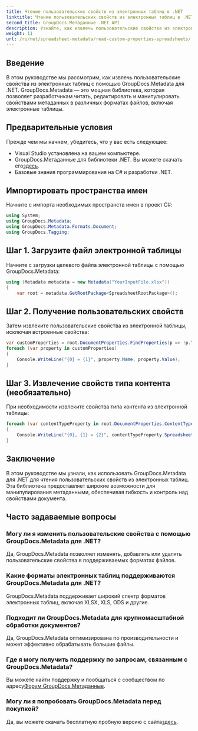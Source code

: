 ```yaml
---
title: Чтение пользовательских свойств из электронных таблиц в .NET
linktitle: Чтение пользовательских свойств из электронных таблиц в .NET
second_title: GroupDocs.Метаданные .NET API
description: Узнайте, как извлечь пользовательские свойства из электронных таблиц с помощью GroupDocs.Metadata для .NET. Улучшите манипулирование метаданными в ваших приложениях .NET.
weight: 11
url: /ru/net/spreadsheet-metadata/read-custom-properties-spreadsheets/
---
```

## Введение
В этом руководстве мы рассмотрим, как извлечь пользовательские свойства из электронных таблиц с помощью GroupDocs.Metadata для .NET. GroupDocs.Metadata — это мощная библиотека, которая позволяет разработчикам читать, редактировать и манипулировать свойствами метаданных в различных форматах файлов, включая электронные таблицы.
## Предварительные условия
Прежде чем мы начнем, убедитесь, что у вас есть следующее:
- Visual Studio установлена на вашем компьютере.
-  GroupDocs.Метаданные для библиотеки .NET. Вы можете скачать его[здесь](https://releases.groupdocs.com/metadata/net/).
- Базовые знания программирования на C# и разработки .NET.

## Импортировать пространства имен
Начните с импорта необходимых пространств имен в проект C#:
```csharp
using System;
using GroupDocs.Metadata;
using GroupDocs.Metadata.Formats.Document;
using GroupDocs.Tagging;
```
## Шаг 1. Загрузите файл электронной таблицы
Начните с загрузки целевого файла электронной таблицы с помощью GroupDocs.Metadata:
```csharp
using (Metadata metadata = new Metadata("YourInputFile.xlsx"))
{
    var root = metadata.GetRootPackage<SpreadsheetRootPackage>();
```
## Шаг 2. Получение пользовательских свойств
Затем извлеките пользовательские свойства из электронной таблицы, исключая встроенные свойства:
```csharp
var customProperties = root.DocumentProperties.FindProperties(p => !p.Tags.Contains(Tags.Document.BuiltIn));
foreach (var property in customProperties)
{
    Console.WriteLine("{0} = {1}", property.Name, property.Value);
}
```
## Шаг 3. Извлечение свойств типа контента (необязательно)
При необходимости извлеките свойства типа контента из электронной таблицы:
```csharp
foreach (var contentTypeProperty in root.DocumentProperties.ContentTypeProperties.ToList())
{
    Console.WriteLine("{0}, {1} = {2}", contentTypeProperty.SpreadsheetPropertyType, contentTypeProperty.Name, contentTypeProperty.SpreadsheetPropertyValue);
}
```

## Заключение
В этом руководстве мы узнали, как использовать GroupDocs.Metadata для .NET для чтения пользовательских свойств из электронных таблиц. Эта библиотека предоставляет широкие возможности для манипулирования метаданными, обеспечивая гибкость и контроль над свойствами документа.

## Часто задаваемые вопросы
### Могу ли я изменить пользовательские свойства с помощью GroupDocs.Metadata для .NET?
Да, GroupDocs.Metadata позволяет изменять, добавлять или удалять пользовательские свойства в поддерживаемых форматах файлов.
### Какие форматы электронных таблиц поддерживаются GroupDocs.Metadata для .NET?
GroupDocs.Metadata поддерживает широкий спектр форматов электронных таблиц, включая XLSX, XLS, ODS и другие.
### Подходит ли GroupDocs.Metadata для крупномасштабной обработки документов?
Да, GroupDocs.Metadata оптимизирована по производительности и может эффективно обрабатывать большие файлы.
### Где я могу получить поддержку по запросам, связанным с GroupDocs.Metadata?
 Вы можете найти поддержку и пообщаться с сообществом по адресу[Форум GroupDocs.Метаданные](https://forum.groupdocs.com/c/metadata/14).
### Могу ли я попробовать GroupDocs.Metadata перед покупкой?
 Да, вы можете скачать бесплатную пробную версию с сайта[здесь](https://releases.groupdocs.com/).